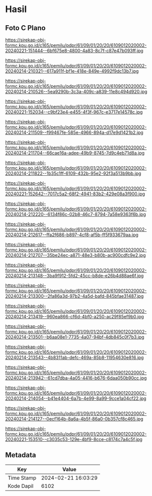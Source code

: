 # Hasil

## Foto C Plano

https://sirekap-obj-formc.kpu.go.id/c165/pemilu/pdpr/61/09/01/20/20/6109012020002-20240221-151444--6bf675e8-4800-4a83-8c7f-c87e47b093ff.jpg

https://sirekap-obj-formc.kpu.go.id/c165/pemilu/pdpr/61/09/01/20/20/6109012020002-20240214-210321--617a911f-bf1e-418e-849e-4992f9dc13b7.jpg

https://sirekap-obj-formc.kpu.go.id/c165/pemilu/pdpr/61/09/01/20/20/6109012020002-20240214-210526--5ea9290b-3c3a-409c-a839-11e8c494d920.jpg

https://sirekap-obj-formc.kpu.go.id/c165/pemilu/pdpr/61/09/01/20/20/6109012020002-20240221-152034--c9bf23e4-e455-4f3f-967c-e3717e14578c.jpg

https://sirekap-obj-formc.kpu.go.id/c165/pemilu/pdpr/61/09/01/20/20/6109012020002-20240214-211509--f99467fe-585e-4966-894a-d17e9d1421b2.jpg

https://sirekap-obj-formc.kpu.go.id/c165/pemilu/pdpr/61/09/01/20/20/6109012020002-20240214-211704--66cae16a-adee-49b9-8745-7d9c4eb71d8a.jpg

https://sirekap-obj-formc.kpu.go.id/c165/pemilu/pdpr/61/09/01/20/20/6109012020002-20240214-211822--1b35c1ff-6109-432b-95e2-92f3a513b9bb.jpg

https://sirekap-obj-formc.kpu.go.id/c165/pemilu/pdpr/61/09/01/20/20/6109012020002-20240221-152642--7017c5a2-68f2-4941-83b2-429e08a3f900.jpg

https://sirekap-obj-formc.kpu.go.id/c165/pemilu/pdpr/61/09/01/20/20/6109012020002-20240214-212220--6134f86c-02b8-46c7-8794-7a58e9363f6b.jpg

https://sirekap-obj-formc.kpu.go.id/c165/pemilu/pdpr/61/09/01/20/20/6109012020002-20240214-212617--ffa2f686-b897-4cf8-af5b-ff5f933679aa.jpg

https://sirekap-obj-formc.kpu.go.id/c165/pemilu/pdpr/61/09/01/20/20/6109012020002-20240214-212707--35be24ec-a871-48e3-b80b-ac900cdfc9e2.jpg

https://sirekap-obj-formc.kpu.go.id/c165/pemilu/pdpr/61/09/01/20/20/6109012020002-20240214-213148--3ba9f912-5fd2-45cc-b8de-e26b4d88ae6f.jpg

https://sirekap-obj-formc.kpu.go.id/c165/pemilu/pdpr/61/09/01/20/20/6109012020002-20240214-213300--2fa86a3d-97b2-4a5d-bafd-845bfae31487.jpg

https://sirekap-obj-formc.kpu.go.id/c165/pemilu/pdpr/61/09/01/20/20/6109012020002-20240214-213419--960ea866-cf6d-4bf0-a250-ac29f85ef9b0.jpg

https://sirekap-obj-formc.kpu.go.id/c165/pemilu/pdpr/61/09/01/20/20/6109012020002-20240214-213501--b6aa08e1-7735-4a07-94bf-4db845c0f7b3.jpg

https://sirekap-obj-formc.kpu.go.id/c165/pemilu/pdpr/61/09/01/20/20/6109012020002-20240214-213543--4b8311ab-defc-469a-85b8-11954630e816.jpg

https://sirekap-obj-formc.kpu.go.id/c165/pemilu/pdpr/61/09/01/20/20/6109012020002-20240214-213942--61cd7dba-4a05-4416-b676-6daa050b90cc.jpg

https://sirekap-obj-formc.kpu.go.id/c165/pemilu/pdpr/61/09/01/20/20/6109012020002-20240214-214054--b41e4404-6a7b-4e99-8a99-9cce1a04cf22.jpg

https://sirekap-obj-formc.kpu.go.id/c165/pemilu/pdpr/61/09/01/20/20/6109012020002-20240214-214127--0ecf164b-8a6a-4b5f-86a0-0b357cf8c465.jpg

https://sirekap-obj-formc.kpu.go.id/c165/pemilu/pdpr/61/09/01/20/20/6109012020002-20240221-153510--c3035c53-129e-4bf9-8cce-c8174c7a4c5f.jpg


## Metadata

| Key        | Value               |
| ---------- | ------------------- |
| Time Stamp | 2024-02-21 16:03:29 |
| Kode Dapil | 6102                |




